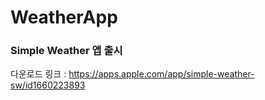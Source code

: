 # WeatherApp

### Simple Weather 앱 출시


다운로드 링크 : https://apps.apple.com/app/simple-weather-sw/id1660223893
